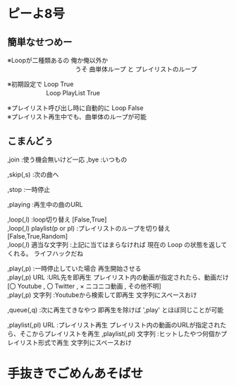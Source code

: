 # ピーよ8号

## 簡単なせつめー

※Loopが二種類あるの 俺か俺以外か<br>
　　　　　　　　　　　うそ 曲単体ループ と プレイリストのループ

※初期設定で Loop True<br>
　　　　　　 Loop PlayList True

※プレイリスト呼び出し時に自動的に Loop False<br>
※プレイリスト再生中でも、曲単体のループが可能<br>

## こまんどぅ

,join :使う機会無いけど一応
,bye :いつもの

,skip(,s) :次の曲へ

,stop :一時停止

,playing :再生中の曲のURL

,loop(,l) :loop切り替え [False,True]<br>
,loop(,l) playlist(p or pl) :プレイリストのループを切り替え [False,True,Random]<br>
,loop(,l) 適当な文字列 :上記に当てはまらなければ 現在の Loop の状態を返してくれる。 ライフハックだね

,play(,p) :一時停止していた場合 再生開始させる<br>
,play(,p) URL :URL先を即再生 プレイリスト内の動画が指定されたら、動画だけ [〇 Youtube , 〇 Twitter , × ニコニコ動画 , その他不明]<br>
,play(,p) 文字列 :Youtubeから検索して即再生 文字列にスペースおけ

,queue(,q) :次に再生てきなやつ 即再生を除けば ',play' とほぼ同じことが可能

,playlist(,pl) URL :プレイリスト再生 プレイリスト内の動画のURLが指定されたら、そこからプレイリストを再生
,playlist(,pl) 文字列 :ヒットしたやつ何個かプレイリスト形式で再生 文字列にスペースおけ


# 手抜きでごめんあそばせ
